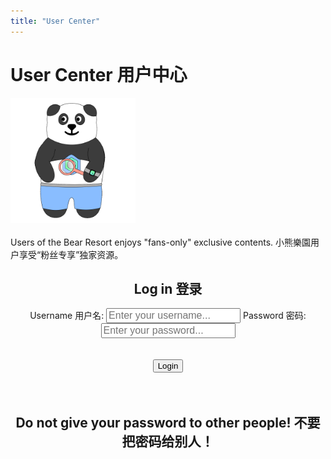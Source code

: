 ```yaml
---
title: "User Center"
---
```


<div class="container">
    <h1><span class="eng">User Center</span> <span class="chn">用户中心</span></h1>
    <img src="/logos/user.gif" style="width: 200px; height: 200px;"><br>
    <br>
    <span class="eng">Users of the Bear Resort enjoys "fans-only" exclusive contents.</span>
    <span class="chn">小熊樂園用户享受“粉丝专享”独家资源。</span> 
    <br>
    <div id="login-form" style="text-align: center;">
      <h2><span class="eng">Log in</span> <span class="chn">登录</span></h2>
      <form class="login-grid">
      <label for="username"><span class="eng">Username</span> <span class="chn">用户名</span>:</label> <input type="text" id="username" placeholder="Enter your username..." style="font-size: 16px" required />
      <label for="password"><span class="eng">Password</span> <span class="chn">密码</span>:</label> <input type="password" id="password" placeholder="Enter your password..." style="font-size: 16px" required />
      </form>
      <br><br>
      <button onclick="handleLogin()">Login</button>
    </div>
    <br>
    <div style="text-align: center;">
      <div id="welcome-text"></div>
    </div>
    <br>
    <div id="welcome" style="display: none; text-align: center;">
        <div class="login-grid">
            <label for="username-active"><span class="eng">Username</span> <span class="chn">用户名</span>:</label> <span id="active-username"></span>
            <label for="user-lvl"><span class="eng">Category</span> <span class="chn">范畴</span>:</label> <span id="active-category"></span>
        </div>
        <br>
        <button id="logout-btn" onclick="handleLogout()">Logout</button>
      </div>
    <div style="text-align: center">
        <h2><span class="eng">Do not give your password to other people!</span> <span class="chn">不要把密码给别人！</span></h2>
    </div>
</div>

<script type="module">
    import { isLoggedIn, logout, getCurrentUser, loginU } from '/assets/js/login.js';

    document.getElementById("login").style.display = "none";

    async function handleLogin() {
        const username = document.getElementById("username").value.trim();
        const password = document.getElementById("password").value;

        const success = await loginU(username, password); // Wait for async result
        if (success) {
            localStorage.setItem('loginEvent', Date.now().toString());
            showWelcome(username);
        } else {
            document.getElementById("welcome-text").textContent = "❌ <span class="eng">Invalid username or passcode.</span> <span class="chn">用戶名或密碼錯誤。</span>";
        }
    }

    function showWelcome(username) {
      document.getElementById("login-form").style.display = "none";
      const welcome = document.getElementById("welcome");
      document.getElementById("welcome-text").textContent = "✅ <span class="eng">You are logged in</span> <span class="chn">您已登录</span>";
      document.getElementById("active-username").textContent = `${username}`;
      document.getElementById("active-category").textContent = "<span class="eng">True Fan</span> <span class="chn">真爱粉</span>";
      welcome.style.display = "block";
    }

    // Auto-check on page load
    if (isLoggedIn()) {
      document.getElementById("login-form").style.display = "none";
      showWelcome(getCurrentUser());
    }

    function handleLogout() {
        logout();
        document.getElementById("welcome").style.display = "none";
        document.getElementById("login-form").style.display = "block";
        document.getElementById("username").value = "";
        document.getElementById("password").value = "";
        document.getElementById("welcome-text").textContent = "";
        localStorage.setItem('logoutEvent', Date.now().toString());

    }

    window.handleLogin = handleLogin;
    window.handleLogout = handleLogout;
</script>